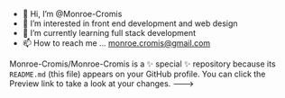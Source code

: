 - 👋 Hi, I’m @Monroe-Cromis
- 👀 I’m interested in front end development and web design
- 🌱 I’m currently learning full stack development 
- 📫 How to reach me ... monroe.cromis@gmail.com


Monroe-Cromis/Monroe-Cromis is a ✨ special ✨ repository because its `README.md` (this file) appears on your GitHub profile.
You can click the Preview link to take a look at your changes.
--->
